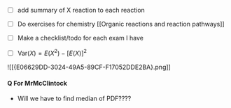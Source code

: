 - [ ] add summary of X reaction to each reaction

- [ ] Do exercises for chemistry [[Organic reactions and reaction pathways]]

- [ ] Make a checklist/todo for each exam I have

- [ ] $\textrm{Var}(X)=E(X^2)-[E(X)]^2$

![[{E06629DD-3024-49A5-89CF-F17052DDE2BA}.png]]


#### Q For MrMcClintock
- Will we have to find median of PDF????